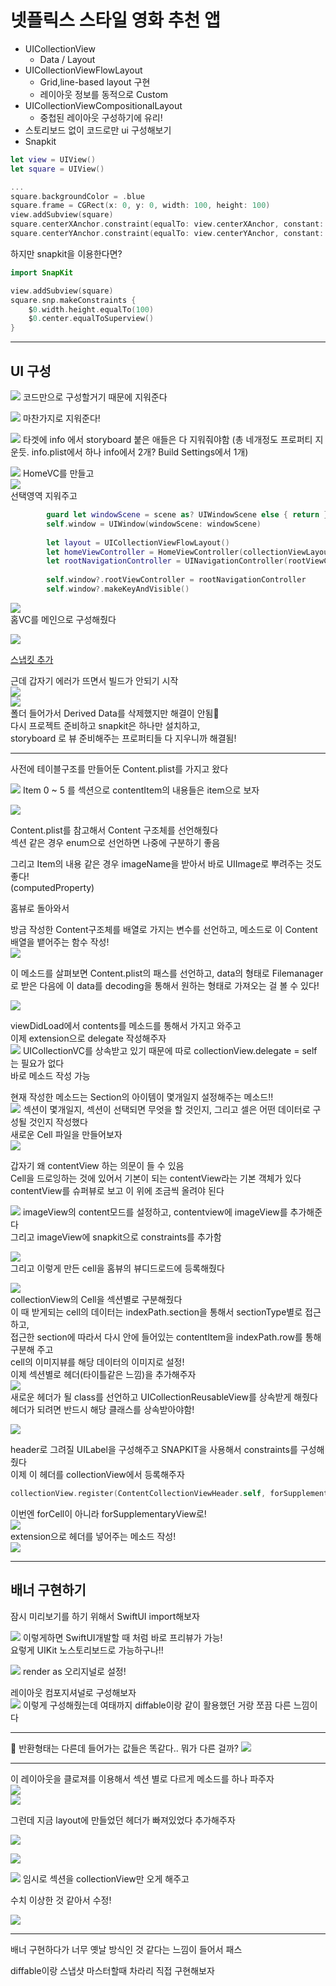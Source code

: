 # 넷플릭스 스타일 영화 추천 앱

* UICollectionView
  * Data / Layout
* UICollectionViewFlowLayout
  * Grid,line-based layout 구현
  * 레이아웃 정보를 동적으로 Custom
* UICollectionViewCompositionalLayout
  * 중첩된 레이아웃 구성하기에 유리!  
* 스토리보드 없이 코드로만 ui 구성해보기
* Snapkit

```swift
let view = UIView()
let square = UIView()

...
square.backgroundColor = .blue
square.frame = CGRect(x: 0, y: 0, width: 100, height: 100)
view.addSubview(square)
square.centerXAnchor.constraint(equalTo: view.centerXAnchor, constant: 0).isActive = true
square.centerYAnchor.constraint(equalTo: view.centerYAnchor, constant: 0).isActive = true
```
하지만 snapkit을 이용한다면?
```swift
import SnapKit

view.addSubview(square)
square.snp.makeConstraints {
    $0.width.height.equalTo(100)
    $0.center.equalToSuperview()    
}
```
___
## UI 구성

![](https://velog.velcdn.com/images/woojusm/post/fe2b4eca-13ca-49af-bb4e-12546465a258/image.png)
코드만으로 구성할거기 때문에 지워준다  

![](https://velog.velcdn.com/images/woojusm/post/849230ca-a90a-4198-8962-0d5685e0c502/image.png)
마찬가지로 지워준다!  

![](https://velog.velcdn.com/images/woojusm/post/4aa5fe31-40de-480f-af57-b6900fb3af16/image.png)
타겟에 info 에서 storyboard 붙은 애들은 다 지워줘야함 
(총 네개정도 프로퍼티 지운듯. info.plist에서 하나 info에서 2개? Build Settings에서 1개)

![](https://velog.velcdn.com/images/woojusm/post/636b409f-c5dd-4476-aa86-21a1b5f8d8d0/image.png)
HomeVC를 만들고  
![](https://velog.velcdn.com/images/woojusm/post/899ad64f-0913-466d-83e1-39e6ff0b0219/image.png)  
선택영역 지워주고  
```swift
        guard let windowScene = scene as? UIWindowScene else { return }
        self.window = UIWindow(windowScene: windowScene)
        
        let layout = UICollectionViewFlowLayout()
        let homeViewController = HomeViewController(collectionViewLayout: layout)
        let rootNavigationController = UINavigationController(rootViewController: homeViewController)
        
        self.window?.rootViewController = rootNavigationController
        self.window?.makeKeyAndVisible()
```


![](https://velog.velcdn.com/images/woojusm/post/e3a32ceb-042d-4c05-9ad3-5a538e03cbaa/image.png)  
홈VC를 메인으로 구성해줬다  

![](https://velog.velcdn.com/images/woojusm/post/0188ba25-4844-4a4b-be21-70a48f33483b/image.png)

[스냅킷 추가](https://github.com/SnapKit/SnapKit)  

근데 갑자기 에러가 뜨면서 빌드가 안되기 시작  
![](https://velog.velcdn.com/images/woojusm/post/ec3758e8-74f1-483e-97f2-d8aabb8e971f/image.png)  
![](https://velog.velcdn.com/images/woojusm/post/b2501dd7-6d58-441a-9222-2c5ffe822510/image.png)  
폴더 들어가서 Derived Data를 삭제했지만 해결이 안됨🥲  
다시 프로젝트 준비하고 snapkit은 하나만 설치하고,  
storyboard 로 뷰 준비해주는 프로퍼티들 다 지우니까 해결됨!  
___

사전에 테이블구조를 만들어둔
Content.plist를 가지고 왔다  

![](https://velog.velcdn.com/images/woojusm/post/d3f38caf-1cb5-4712-8bdd-abdc52058382/image.png)
Item 0 ~ 5 를 섹션으로
contentItem의 내용들은 item으로 보자  

![](https://velog.velcdn.com/images/woojusm/post/cfa98092-11ba-4f52-ad21-f2ff0de870fe/image.png)

Content.plist를 참고해서 Content 구조체를 선언해줬다  
섹션 같은 경우 enum으로 선언하면 나중에 구분하기 좋음  

그리고 Item의 내용 같은 경우 imageName을 받아서 바로 UIImage로 뿌려주는 것도 좋다!  
(computedProperty)

홈뷰로 돌아와서  

방금 작성한 Content구조체를 배열로 가지는 변수를 선언하고,
메소드로 이 Content배열을 뱉어주는 함수 작성!  
![](https://velog.velcdn.com/images/woojusm/post/bd2a94cc-b387-40c9-b2e5-ed9021b85553/image.png)

이 메소드를 살펴보면 Content.plist의 패스를 선언하고,
data의 형태로 Filemanager로 받은 다음에 이 data를
decoding을 통해서 원하는 형태로 가져오는 걸 볼 수 있다!  

![](https://velog.velcdn.com/images/woojusm/post/977ff805-a7f1-4627-881a-9bbaaf0ab34a/image.png)

viewDidLoad에서 contents를 메소드를 통해서 가지고 와주고  
이제 extension으로 delegate 작성해주자  
![](https://velog.velcdn.com/images/woojusm/post/8510c23f-8238-4d93-a9f4-ca98f1ad401a/image.png)
UICollectionVC를 상속받고 있기 때문에 따로 collectionView.delegate = self 는 필요가 없다  
바로 메소드 작성 가능

현재 작성한 메소드는 Section의 아이템이 몇개일지 설정해주는 메소드!!  
![](https://velog.velcdn.com/images/woojusm/post/0cdbf5f9-d6e5-4b31-a9a6-3184f8d070d5/image.png)
섹션이 몇개일지, 섹션이 선택되면 무엇을 할 것인지, 그리고 셀은 어떤 데이터로 구성될 것인지 작성했다  
새로운 Cell 파일을 만들어보자  
![](https://velog.velcdn.com/images/woojusm/post/788e06df-e54a-4b65-a4b5-c17770b3447d/image.png)  

갑자기 왜 contentView 하는 의문이 들 수 있음  
Cell을 드로잉하는 것에 있어서 기본이 되는 contentView라는 기본 객체가 있다  
contentView를 슈퍼뷰로 보고 이 위에 조금씩 올려야 된다  

![](https://velog.velcdn.com/images/woojusm/post/c5d2703c-a421-4037-847e-a57bd82932e1/image.png)
imageView의 content모드를 설정하고,
contentview에 imageView를 추가해준다  
그리고 imageView에 snapkit으로 constraints를 추가함  

![](https://velog.velcdn.com/images/woojusm/post/f20e0051-07b5-41bc-b6cc-18d4aeeae6b6/image.png)  
그리고 이렇게 만든 cell을 홈뷰의 뷰디드로드에 등록해줬다  


![](https://velog.velcdn.com/images/woojusm/post/96e2ca12-f4ed-44b1-be7d-5de8239b0036/image.png)  
collectionView의 Cell을 섹션별로 구분해줬다  
이 때 받게되는 cell의 데이터는 indexPath.section을 통해서 sectionType별로 접근하고,  
접근한 section에 따라서 다시 안에 들어있는 contentItem을 indexPath.row를 통해 구분해 주고  
cell의 이미지뷰를 해당 데이터의 이미지로 설정!  
이제 섹션별로 헤더(타이틀같은 느낌)을 추가해주자  
![](https://velog.velcdn.com/images/woojusm/post/280b08f5-5f5d-4fd5-a136-b86969190420/image.png)  
새로운 헤더가 될 class를 선언하고 UICollectionReusableView를 상속받게 해줬다  
헤더가 되려면 반드시 해당 클래스를 상속받아야함!  

![](https://velog.velcdn.com/images/woojusm/post/093db695-5fd0-451f-9f76-0f5017be5007/image.png)  

header로 그려질 UILabel을 구성해주고 SNAPKIT을 사용해서 constraints를 구성해줬다  
이제 이 헤더를 collectionView에서 등록해주자  
```swift
collectionView.register(ContentCollectionViewHeader.self, forSupplementaryViewOfKind: UICollectionView.elementKindSectionHeader, withReuseIdentifier: "ContentCollectionViewHeader")
```
이번엔 forCell이 아니라 forSupplementaryView로!  
![](https://velog.velcdn.com/images/woojusm/post/edc3fd41-32e2-4855-a019-9f7fb0df9902/image.png)  
extension으로 헤더를 넣어주는 메소드 작성!  
![](https://velog.velcdn.com/images/woojusm/post/45150a80-8f97-45f7-a888-0ef6b35b5997/image.png)
___
## 배너 구현하기
잠시 미리보기를 하기 위해서 SwiftUI import해보자  

![](https://velog.velcdn.com/images/woojusm/post/a2ff323b-fecb-4143-b7b7-95a617c5b0fa/image.png)
이렇게하면 SwiftUI개발할 때 처럼 바로 프리뷰가 가능!  
요렇게 UIKit 노스토리보드로 가능하구나!!  

![](https://velog.velcdn.com/images/woojusm/post/239aff89-ecca-4350-b002-71ee05b38450/image.png)
render as 오리지널로 설정!  

레이아웃 컴포지셔널로 구성해보자  
![](https://velog.velcdn.com/images/woojusm/post/8f9ad051-bfd6-47de-88dc-8955c170157b/image.png)
이렇게 구성해줬는데 여태까지 diffable이랑 같이 활용했던 거랑 쪼끔 다른 느낌이다  

___
🤔 반환형태는 다른데 들어가는 값들은 똑같다.. 뭐가 다른 걸까?
![](https://velog.velcdn.com/images/woojusm/post/2161b421-9ac0-4451-ae8f-c0ba2dce745d/image.png)
___

이 레이아웃을 클로져를 이용해서 섹션 별로 다르게 메소드를 하나 파주자  
![](https://velog.velcdn.com/images/woojusm/post/5017b1a3-28da-4ec4-9ac7-66eb0cc49f77/image.png)  
![](https://velog.velcdn.com/images/woojusm/post/547ecdc0-37f1-499c-a766-6d452fa61f99/image.png)  

그런데 지금 layout에 만들었던 헤더가 빠져있었다 추가해주자  

![](https://velog.velcdn.com/images/woojusm/post/ed9d6c25-7675-4282-9158-900875726deb/image.png)  

![](https://velog.velcdn.com/images/woojusm/post/3a735f2e-e6b3-4e0b-b2bc-1229c3c98f08/image.png)

![](https://velog.velcdn.com/images/woojusm/post/99e59be7-b240-4909-bb2b-98dc3edbfbb3/image.png)
임시로 섹션을 collectionView만 오게 해주고  

수치 이상한 것 같아서 수정!

![](https://velog.velcdn.com/images/woojusm/post/1b84b31f-f705-46ca-8c2e-0a03b6b46dae/image.png)


___
배너 구현하다가 너무 옛날 방식인 것 같다는 느낌이 들어서 패스

diffable이랑 스냅샷 마스터할때 차라리 직접 구현해보자  
